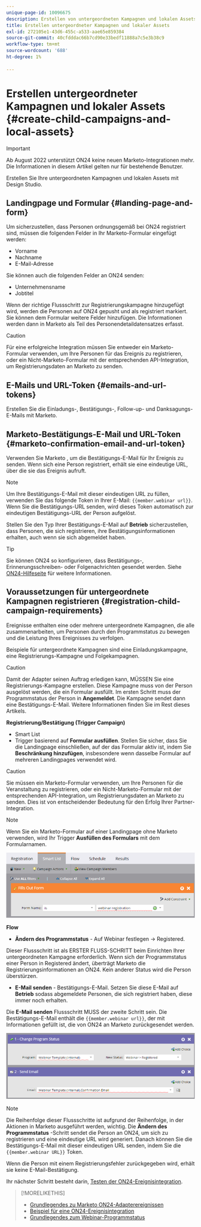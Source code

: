 ```yaml
---
unique-page-id: 10096675
description: Erstellen von untergeordneten Kampagnen und lokalen Assets - Marketo-Dokumente - Produktdokumentation
title: Erstellen untergeordneter Kampagnen und lokaler Assets
exl-id: 272105e1-43d6-455c-a533-aae65e859384
source-git-commit: 40cfdddac66b7cd90e33bedf11888a7c5e3b38c9
workflow-type: tm+mt
source-wordcount: '688'
ht-degree: 1%

---
```


# Erstellen untergeordneter Kampagnen und lokaler Assets {#create-child-campaigns-and-local-assets}

>[!IMPORTANT]
>
>Ab August 2022 unterstützt ON24 keine neuen Marketo-Integrationen mehr. Die Informationen in diesem Artikel gelten nur für bestehende Benutzer.

Erstellen Sie Ihre untergeordneten Kampagnen und lokalen Assets mit Design Studio.

## Landingpage und Formular {#landing-page-and-form}

Um sicherzustellen, dass Personen ordnungsgemäß bei ON24 registriert sind, müssen die folgenden Felder in Ihr Marketo-Formular eingefügt werden:

* Vorname
* Nachname
* E-Mail-Adresse

Sie können auch die folgenden Felder an ON24 senden:

* Unternehmensname
* Jobtitel

Wenn der richtige Flussschritt zur Registrierungskampagne hinzugefügt wird, werden die Personen auf ON24 gepusht und als registriert markiert. Sie können dem Formular weitere Felder hinzufügen. Die Informationen werden dann in Marketo als Teil des Personendetaildatensatzes erfasst.

>[!CAUTION]
>
>Für eine erfolgreiche Integration müssen Sie entweder ein Marketo-Formular verwenden, um Ihre Personen für das Ereignis zu registrieren, oder ein Nicht-Marketo-Formular mit der entsprechenden API-Integration, um Registrierungsdaten an Marketo zu senden.

## E-Mails und URL-Token {#emails-and-url-tokens}

Erstellen Sie die Einladungs-, Bestätigungs-, Follow-up- und Danksagungs-E-Mails mit Marketo.

## Marketo-Bestätigungs-E-Mail und URL-Token {#marketo-confirmation-email-and-url-token}

Verwenden Sie Marketo , um die Bestätigungs-E-Mail für Ihr Ereignis zu senden. Wenn sich eine Person registriert, erhält sie eine eindeutige URL, über die sie das Ereignis aufruft.

>[!NOTE]
>
>Um Ihre Bestätigungs-E-Mail mit dieser eindeutigen URL zu füllen, verwenden Sie das folgende Token in Ihrer E-Mail: `{{member.webinar url}}`. Wenn Sie die Bestätigungs-URL senden, wird dieses Token automatisch zur eindeutigen Bestätigungs-URL der Person aufgelöst.
>
>Stellen Sie den Typ Ihrer Bestätigungs-E-Mail auf **Betrieb** sicherzustellen, dass Personen, die sich registrieren, ihre Bestätigungsinformationen erhalten, auch wenn sie sich abgemeldet haben.

>[!TIP]
>
>Sie können ON24 so konfigurieren, dass Bestätigungs-, Erinnerungsschreiben- oder Folgenachrichten gesendet werden. Siehe [ON24-Hilfeseite](https://www.on24.com/live-webcast-elite/) für weitere Informationen.

## Voraussetzungen für untergeordnete Kampagnen registrieren {#registration-child-campaign-requirements}

Ereignisse enthalten eine oder mehrere untergeordnete Kampagnen, die alle zusammenarbeiten, um Personen durch den Programmstatus zu bewegen und die Leistung Ihres Ereignisses zu verfolgen.

Beispiele für untergeordnete Kampagnen sind eine Einladungskampagne, eine Registrierungs-Kampagne und Folgekampagnen.

>[!CAUTION]
>
>Damit der Adapter seinen Auftrag erledigen kann, MÜSSEN Sie eine Registrierungs-Kampagne erstellen. Diese Kampagne muss von der Person ausgelöst werden, die ein Formular ausfüllt. Im ersten Schritt muss der Programmstatus der Person in **Angemeldet**. Die Kampagne sendet dann eine Bestätigungs-E-Mail. Weitere Informationen finden Sie im Rest dieses Artikels.

**Registrierung/Bestätigung (Trigger Campaign)**

* Smart List
* Trigger basierend auf **Formular ausfüllen**. Stellen Sie sicher, dass Sie die Landingpage einschließen, auf der das Formular aktiv ist, indem Sie **Beschränkung hinzufügen**, insbesondere wenn dasselbe Formular auf mehreren Landingpages verwendet wird.

>[!CAUTION]
>
>Sie müssen ein Marketo-Formular verwenden, um Ihre Personen für die Veranstaltung zu registrieren, oder ein Nicht-Marketo-Formular mit der entsprechenden API-Integration, um Registrierungsdaten an Marketo zu senden. Dies ist von entscheidender Bedeutung für den Erfolg Ihrer Partner-Integration.

>[!NOTE]
>
>Wenn Sie ein Marketo-Formular auf einer Landingpage ohne Marketo verwenden, wird Ihr Trigger **Ausfüllen des Formulars** mit dem Formularnamen.

![](assets/image2015-12-22-15-3a20-3a51.png)

**Flow**

* **Ändern des Programmstatus** - Auf Webinar festlegen -> Registered.

Dieser Flussschritt ist als ERSTER FLUSS-SCHRITT beim Einrichten Ihrer untergeordneten Kampagne erforderlich. Wenn sich der Programmstatus einer Person in Registered ändert, überträgt Marketo die Registrierungsinformationen an ON24. Kein anderer Status wird die Person überstürzen.

* **E-Mail senden** - Bestätigungs-E-Mail. Setzen Sie diese E-Mail auf **Betrieb** sodass abgemeldete Personen, die sich registriert haben, diese immer noch erhalten.

Die **E-Mail senden** Flussschritt MUSS der zweite Schritt sein. Die Bestätigungs-E-Mail enthält die `{{member.webinar url}}`, der mit Informationen gefüllt ist, die von ON24 an Marketo zurückgesendet werden.

![](assets/image2015-12-22-15-3a29-3a50.png)

>[!NOTE]
>
>Die Reihenfolge dieser Flussschritte ist aufgrund der Reihenfolge, in der Aktionen in Marketo ausgeführt werden, wichtig. Die **Ändern des Programmstatus** -Schritt sendet die Person an ON24, um sich zu registrieren und eine eindeutige URL wird generiert. Danach können Sie die Bestätigungs-E-Mail mit dieser eindeutigen URL senden, indem Sie die `{{member.webinar URL}}` Token.
>
>Wenn die Person mit einem Registrierungsfehler zurückgegeben wird, erhält sie keine E-Mail-Bestätigung.

Ihr nächster Schritt besteht darin, [Testen der ON24-Ereignisintegration](/help/marketo/product-docs/demand-generation/events/create-an-event/create-an-event-with-the-marketo-on24-adapter/test-your-on24-event-integration.md).

>[!MORELIKETHIS]
>
>* [Grundlegendes zu Marketo ON24-Adapterereignissen](/help/marketo/product-docs/demand-generation/events/create-an-event/create-an-event-with-the-marketo-on24-adapter/understanding-marketo-on24-adapter-events.md)
>* [Beispiel für eine ON24-Ereignisintegration](/help/marketo/product-docs/demand-generation/events/create-an-event/create-an-event-with-the-marketo-on24-adapter/example-on24-event-integration.md)
>* [Grundlegendes zum Webinar-Programmstatus](/help/marketo/product-docs/demand-generation/events/create-an-event/create-an-event-with-the-marketo-on24-adapter/understanding-webinar-program-statuses.md)

